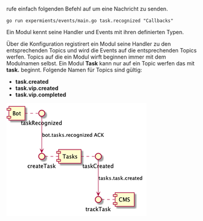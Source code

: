 rufe einfach folgenden Befehl auf um eine Nachricht zu senden.
``` 
go run expermients/events/main.go task.recognized "Callbacks"  
```

Ein Modul kennt seine Handler und Events mit ihren definierten Typen.

Über die Konfiguration registirert ein Modul seine Handler zu den entsprechenden Topics und 
wird die Events auf die entsprechenden Topics werfen. Topics auf die ein Modul wirft beginnen immer mit dem Modulnamen selbst.
Ein Modul **Task** kann nur auf ein Topic werfen das mit **task.** beginnt. Folgende Namen für Topics sind gültig:
- **task.created**
- **task.vip.created**
- **task.vip.completed**
 


![flow](flow.png)
